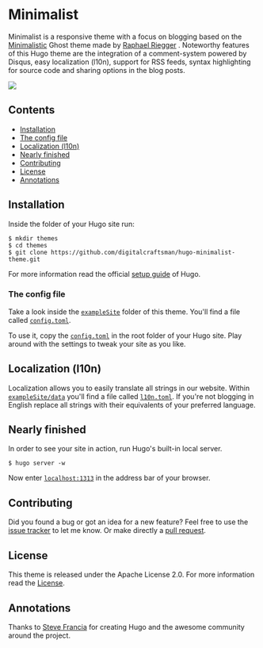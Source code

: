 # Minimalist

Minimalist is a responsive theme with a focus on blogging based on the [Minimalistic](Minimalistic) Ghost theme made by [Raphael Riegger](https://github.com/rriegger) . Noteworthy features of this Hugo theme are the integration of a comment-system powered by Disqus, easy localization (l10n), support for RSS feeds, syntax highlighting for source code and sharing options in the blog posts.

<span align="center">![](https://raw.githubusercontent.com/digitalcraftsman/hugo-minimalist-theme/master/images/screenshot.png)</span>


## Contents

- [Installation](#installation)
- [The config file](#the-config-file)
- [Localization (l10n)](#localization-l10n)
- [Nearly finished](#nearly-finished)
- [Contributing](#contributing)
- [License](#license)
- [Annotations](#annotations)


## Installation

Inside the folder of your Hugo site run:

    $ mkdir themes
    $ cd themes
    $ git clone https://github.com/digitalcraftsman/hugo-minimalist-theme.git

For more information read the official [setup guide](//gohugo.io/overview/installing/) of Hugo.

### The config file

Take a look inside the [`exampleSite`](https://github.com/digitalcraftsman/hugo-minimalist-theme/tree/master/exampleSite) folder of this theme. You'll find a file called [`config.toml`](https://github.com/digitalcraftsman/hugo-minimalist-theme/blob/master/exampleSite/config.toml).

To use it, copy the [`config.toml`](https://github.com/digitalcraftsman/hugo-minimalist-theme/blob/master/exampleSite/config.toml) in the root folder of your Hugo site. Play around with the settings to tweak your site as you like.


## Localization (l10n)

Localization allows you to easily translate all strings in our website. Within [`exampleSite/data`](https://github.com/digitalcraftsman/hugo-minimalist-theme/tree/master/exampleSite/data) you'll find a file called [`l10n.toml`](https://github.com/digitalcraftsman/hugo-minimalist-theme/blob/master/exampleSite/data/l10n.toml). If you're not blogging in English replace all strings with their equivalents of your preferred language.


## Nearly finished

In order to see your site in action, run Hugo's built-in local server.

    $ hugo server -w

Now enter [`localhost:1313`](http://localhost:1313) in the address bar of your browser.


## Contributing

Did you found a bug or got an idea for a new feature? Feel free to use the [issue tracker](https://github.com/digitalcraftsman/hugo-minimalist-theme/issues) to let me know. Or make directly a [pull request](https://github.com/digitalcraftsman/hugo-minimalist-theme/pulls).


## License

This theme is released under the Apache License 2.0. For more information read the [License](//github.com/digitalcraftsman/hugo-minimalist-theme/blob/dev/LICENSE.md).


## Annotations

Thanks to [Steve Francia](//github.com/spf13) for creating Hugo and the awesome community around the project.

